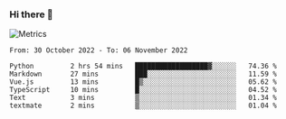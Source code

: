 ### Hi there 👋

![Metrics](https://github.com/radoapx/radoapx/blob/main/github-metrics.svg)

<!--START_SECTION:waka-->

```text
From: 30 October 2022 - To: 06 November 2022

Python         2 hrs 54 mins   ██████████████████▓░░░░░░   74.36 %
Markdown       27 mins         ███░░░░░░░░░░░░░░░░░░░░░░   11.59 %
Vue.js         13 mins         █▒░░░░░░░░░░░░░░░░░░░░░░░   05.62 %
TypeScript     10 mins         █░░░░░░░░░░░░░░░░░░░░░░░░   04.52 %
Text           3 mins          ▒░░░░░░░░░░░░░░░░░░░░░░░░   01.34 %
textmate       2 mins          ▒░░░░░░░░░░░░░░░░░░░░░░░░   01.04 %
```

<!--END_SECTION:waka-->

<!--
**radoapx/radoapx** is a ✨ _special_ ✨ repository because its `README.md` (this file) appears on your GitHub profile.

Here are some ideas to get you started:

- 🔭 I’m currently working on ...
- 🌱 I’m currently learning ...
- 👯 I’m looking to collaborate on ...
- 🤔 I’m looking for help with ...
- 💬 Ask me about ...
- 📫 How to reach me: ...
- 😄 Pronouns: ...
- ⚡ Fun fact: ...
-->
